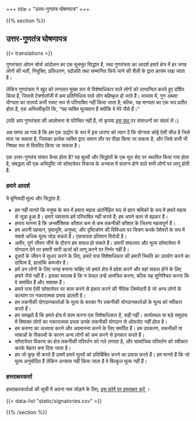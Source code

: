 
+++
title = "उत्तर-गुणतंत्र घोषणापत्र"
+++

{{% section %}}

## उत्तर-गुणतंत्र घोषणापत्र

{{< translations >}}

गुणतंत्रता ओपन सोर्स आंदोलन का एक मूलभूत सिद्धांत है, तथा गुणतंत्रता का आदर्श हमारे क्षेत्र में हर जगह लोगों की भर्ती, नियुक्ति, प्रतिधारण, पदोन्नति तथा सम्मानित किये जाने की शैली के द्वारा क़ायम रखा जाता है।

लेकिन गुणतंत्रता ने खुद को लगातार मुख्य रूप से विशेषाधिकार वाले लोगों को लाभान्वित करते हुए दर्शित किया है, जिससे टेक्नोलॉजी में कम प्रतिनिधित्व वाले लोग बहिष्कृत हो जाते हैं। वास्तव में, गुण अथवा योग्यता का तात्पर्य कभी स्पष्ट रूप से परिभाषित नहीं किया जाता है; बल्कि, यह मान्यता का एक रूप प्रतीत होता है, एक अभिस्वीकृति कि, “यह व्यक्ति मूल्यवान हैं क्योंकि वे मेरे जैसे हैं।”

(यदि आप गुणतंत्रता की आलोचना से परिचित नहीं हैं, तो कृपया <a href="/meritocracy/"> इस पृष्ठ </a> पर संसाधनों का संदर्भ लें।)

अब समय आ गया है कि हम एक उद्योग के रूप में इस धारणा को त्याग दें कि योग्यता कोई ऐसी चीज़ है जिसे मापा जा सकता है, जिसका प्रत्येक व्यक्ति द्वारा समान तौर पर पीछा किया जा सकता है, और जिसे कभी भी निष्पक्ष रूप से वितरित किया जा सकता है।

एक उत्तर-गुणतंत्र संसार कैसा होता है? वह मूल्यों और सिद्धांतों के एक मूल सेट पर स्थापित किया गया होता है, संबद्धता की एक अभिपुष्टि जो सॉफ्टवेयर विकास के अभ्यास में संलग्न होने वाले सभी लोगों पर लागू होती है.

### हमारे आदर्श

ये बुनियादी मूल्य और सिद्धांत हैं:

* हम नहीं मानते कि मनुष्य के रूप में हमारा महत्व अंतर्निहित रूप से ज्ञान श्रमिकों के रूप में हमारे महत्व से जुड़ा हुआ है। हमारे व्यवसाय हमें परिभाषित नहीं करते हैं; हम अपने काम से बढ़कर हैं।
* हमारा मानना है कि अन्तर्वैक्तिक कौशल कम से कम तकनीकी कौशल के जितना महत्वपूर्ण हैं।
* हम अपनी पहचान, पृष्ठभूमि, अनुभव, और दृष्टिकोण की विविधता पर चित्रण करके पेशेवरों के रूप में सबसे अधिक मूल्य जोड़ सकते हैं। एकरूपता प्रतिमान विरोधी है।
* अमीर, पूर्ण जीवन जीने के दौरान हम सफल हो सकते हैं। हमारी सफलता और मूल्य सॉफ्टवेयर में योगदान देने पर हमारी सारी ऊर्जा को लागू करने पर निर्भर नहीं है।
* दूसरों के जीवन में सुधार करने के लिए, हमारे पास विशेषाधिकार की हमारी स्थिति का उपयोग करने का दायित्व है, हालांकि कमजोर है।
* हमें उन लोगों के लिए जगह बनाना चाहिए जो हमारे क्षेत्र में प्रवेश करने और वहां सफल होने के लिए हमारे जैसे नहीं हैं। इसका मतलब है कि न केवल उन्हें आमंत्रित करना, बल्कि यह सुनिश्चित करना कि वे समर्थित हैं और सशक्त हैं।
* हमारे पास ऐसी सॉफ्टवेयर पर काम करने से इंकार करने की नैतिक ज़िम्मेदारी है जो अन्य लोगों के कल्याण पर नकारात्मक प्रभाव डालती है।
* हम तकनीकी योगदानकर्ताओं के मूल्य के बराबर गैर तकनीकी योगदानकर्ताओं के मूल्य को स्वीकार करते हैं।
* हम समझते हैं कि हमारे क्षेत्र में काम करना एक विशेषाधिकार है, सही नहीं। कार्यस्थल या बड़े समुदाय में विषाक्त लोगों का नकारात्मक प्रभाव उनके तकनीकी योगदान से ऑफसेट नहीं होता है।
* हम करुणा का अभ्यास करने और अवमानना ​​करने के लिए समर्पित हैं। हम उपकरण, तकनीकों या भाषाओं के विकल्पों के कारण अन्य लोगों को कम करने से इनकार करते हैं।
* सॉफ्टवेयर विकास का क्षेत्र तकनीकी परिवर्तन को गले लगाता है, और सामाजिक परिवर्तन को स्वीकार करके बेहतर बना दिया जाता है।
* हम जो कुछ भी करते हैं उसमें हमारे मूल्यों को प्रतिबिंबित करने का प्रयास करते हैं। हम मानते हैं कि जो मूल्य अनुमोदित हैं लेकिन अभ्यास नहीं किया जाता है वे बिल्कुल मूल्य नहीं हैं।

### हस्ताक्षरकर्ता

<p class="callout">
  हस्ताक्षरकर्ताओं की सूची में अपना नाम जोड़ने के लिए, <a href="https://goo.gl/forms/9JT45K1iuKcBSPFj2"> इस फ़ॉर्म पर हस्ताक्षर करें </a>।
</p>

{{< data-list "static/signatories.csv" >}}

{{% /section %}}
